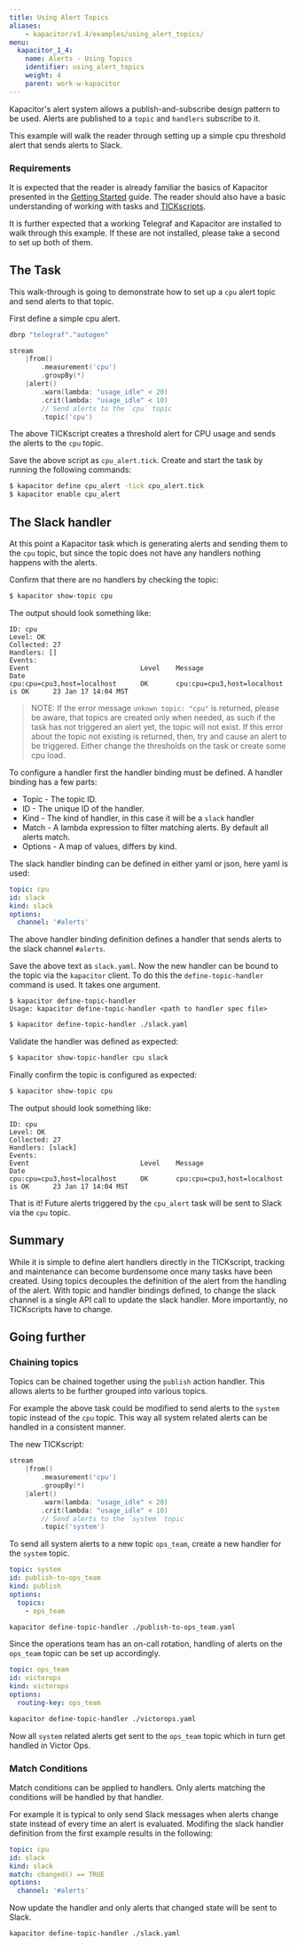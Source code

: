 ```yaml
---
title: Using Alert Topics
aliases:
    - kapacitor/v1.4/examples/using_alert_topics/
menu:
  kapacitor_1_4:
    name: Alerts - Using Topics
    identifier: using_alert_topics
    weight: 4
    parent: work-w-kapacitor
---
```


Kapacitor's alert system allows a publish-and-subscribe design pattern to be used.
Alerts are published to a `topic` and `handlers` subscribe to it.

This example will walk the reader through setting up a simple cpu threshold alert that sends alerts to Slack.

### Requirements

It is expected that the reader is already familiar the basics of Kapacitor
presented in the [Getting Started](/kapacitor/v1.4/introduction/getting_started/)
guide. The reader should also have a basic understanding of working with tasks
and [TICKscripts](/kapacitor/v1.4/tick/introduction/).

It is further expected that a working Telegraf and Kapacitor are installed to
walk through this example. If these are not installed, please take a second to
set up both of them.

## The Task

This walk-through is going to demonstrate how to set up a `cpu` alert topic and send alerts to that topic.

First define a simple cpu alert.

```go
dbrp "telegraf"."autogen"

stream
    |from()
        .measurement('cpu')
        .groupBy(*)
    |alert()
        .warn(lambda: "usage_idle" < 20)
        .crit(lambda: "usage_idle" < 10)
        // Send alerts to the `cpu` topic
        .topic('cpu')
```

The above TICKscript creates a threshold alert for CPU usage and sends the alerts to the `cpu` topic.

Save the above script as `cpu_alert.tick`.
Create and start the task by running the following commands:

```sh
$ kapacitor define cpu_alert -tick cpu_alert.tick
$ kapacitor enable cpu_alert
```

## The Slack handler

At this point a Kapacitor task which is generating alerts and sending them to
the `cpu` topic, but since the topic does not have any handlers nothing happens
with the alerts.

Confirm that there are no handlers by checking the topic:

```sh
$ kapacitor show-topic cpu
```

The output should look something like:

```
ID: cpu
Level: OK
Collected: 27
Handlers: []
Events:
Event                            Level    Message                                Date
cpu:cpu=cpu3,host=localhost      OK       cpu:cpu=cpu3,host=localhost is OK      23 Jan 17 14:04 MST
```

>NOTE: If the error message `unkown topic: "cpu"` is returned, please be aware,
that topics are created only when needed, as such if the task has not triggered an alert yet, the topic will not exist.
If this error about the topic not existing is returned, then, try and cause an alert to be triggered.
Either change the thresholds on the task or create some cpu load.

<!-- fixes defect 1003-->

To configure a handler first the handler binding must be defined.
A handler binding has a few parts:

* Topic - The topic ID.
* ID - The unique ID of the handler.
* Kind - The kind of handler, in this case it will be a `slack` handler
* Match - A lambda expression to filter matching alerts. By default all alerts match.
* Options - A map of values, differs by kind.

The slack handler binding can be defined in either yaml or json, here yaml is used:

```yaml
topic: cpu
id: slack
kind: slack
options:
  channel: '#alerts'
```

The above handler binding definition defines a handler that sends alerts to the slack channel `#alerts`.

Save the above text as `slack.yaml`.
Now the new handler can be bound to the topic via the `kapacitor` client.
To do this the `define-topic-handler` command is used.  It takes one argument.

```
$ kapacitor define-topic-handler
Usage: kapacitor define-topic-handler <path to handler spec file>
```

```sh
$ kapacitor define-topic-handler ./slack.yaml
```

Validate the handler was defined as expected:

```sh
$ kapacitor show-topic-handler cpu slack
```

Finally confirm the topic is configured as expected:

```sh
$ kapacitor show-topic cpu
```

The output should look something like:

```
ID: cpu
Level: OK
Collected: 27
Handlers: [slack]
Events:
Event                            Level    Message                                Date
cpu:cpu=cpu3,host=localhost      OK       cpu:cpu=cpu3,host=localhost is OK      23 Jan 17 14:04 MST
```

That is it!  Future alerts triggered by the `cpu_alert` task will be sent to Slack via the `cpu` topic.

## Summary

While it is simple to define alert handlers directly in the TICKscript, tracking and maintenance can become burdensome once many tasks have been created.
Using topics decouples the definition of the alert from the handling of the alert.
With topic and handler bindings defined, to change the slack channel is a single API call to update the slack handler. More importantly, no TICKscripts have to change.

## Going further

### Chaining topics

Topics can be chained together using the `publish` action handler.
This allows alerts to be further grouped into various topics.

For example the above task could be modified to send alerts to the `system` topic instead of the `cpu` topic.
This way all system related alerts can be handled in a consistent manner.

The new TICKscript:

```go
stream
    |from()
        .measurement('cpu')
        .groupBy(*)
    |alert()
        .warn(lambda: "usage_idle" < 20)
        .crit(lambda: "usage_idle" < 10)
        // Send alerts to the `system` topic
        .topic('system')
```

To send all system alerts to a new topic `ops_team`, create a new handler for the `system` topic.

```yaml
topic: system
id: publish-to-ops_team
kind: publish
options:
  topics:
    - ops_team
```

```sh
kapacitor define-topic-handler ./publish-to-ops_team.yaml
```

Since the operations team has an on-call rotation, handling of alerts on the `ops_team` topic can be set up accordingly.


```yaml
topic: ops_team
id: victorops
kind: victorops
options:
  routing-key: ops_team
```

```sh
kapacitor define-topic-handler ./victorops.yaml
```

Now all `system` related alerts get sent to the `ops_team` topic which in turn get handled in Victor Ops.

### Match Conditions

Match conditions can be applied to handlers.
Only alerts matching the conditions will be handled by that handler.

For example it is typical to only send Slack messages when alerts change state instead of every time an alert is evaluated.
Modifing the slack handler definition from the first example results in the following:

```yaml
topic: cpu
id: slack
kind: slack
match: changed() == TRUE
options:
  channel: '#alerts'
```


Now update the handler and only alerts that changed state will be sent to Slack.

```
kapacitor define-topic-handler ./slack.yaml
```
